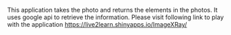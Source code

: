 This application takes the photo and returns the elements in the photos. It uses google api to retrieve the information. Please visit following link to play with the application
https://live2learn.shinyapps.io/ImageXRay/
